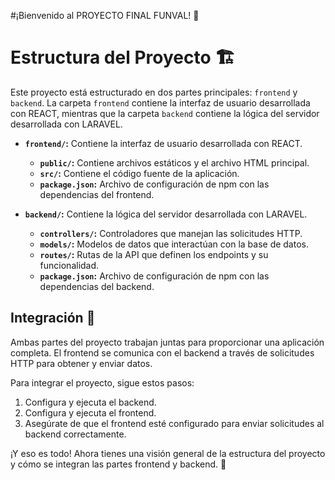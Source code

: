 #¡Bienvenido al PROYECTO FINAL FUNVAL! 🎉

# Estructura del Proyecto 🏗️

Este proyecto está estructurado en dos partes principales: `frontend` y `backend`. La carpeta `frontend` contiene la interfaz de usuario desarrollada con REACT, mientras que la carpeta `backend` contiene la lógica del servidor desarrollada con LARAVEL.


- **`frontend/`:** Contiene la interfaz de usuario desarrollada con REACT.
   - **`public/`:** Contiene archivos estáticos y el archivo HTML principal.
   - **`src/`:** Contiene el código fuente de la aplicación.
   - **`package.json`:** Archivo de configuración de npm con las dependencias del frontend.

- **`backend/`:** Contiene la lógica del servidor desarrollada con LARAVEL.
   - **`controllers/`:** Controladores que manejan las solicitudes HTTP.
   - **`models/`:** Modelos de datos que interactúan con la base de datos.
   - **`routes/`:** Rutas de la API que definen los endpoints y su funcionalidad.
   - **`package.json`:** Archivo de configuración de npm con las dependencias del backend.

## Integración 🔄

Ambas partes del proyecto trabajan juntas para proporcionar una aplicación completa. El frontend se comunica con el backend a través de solicitudes HTTP para obtener y enviar datos.

Para integrar el proyecto, sigue estos pasos:

1. Configura y ejecuta el backend.
2. Configura y ejecuta el frontend.
3. Asegúrate de que el frontend esté configurado para enviar solicitudes al backend correctamente.

¡Y eso es todo! Ahora tienes una visión general de la estructura del proyecto y cómo se integran las partes frontend y backend. 🚀
